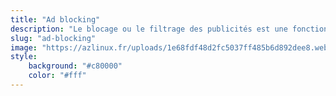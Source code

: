 ```yaml
---
title: "Ad blocking"
description: "Le blocage ou le filtrage des publicités est une fonctionnalité logicielle permettant de bloquer ou de modifier la publicité en ligne dans un navigateur web, une application ou un réseau."
slug: "ad-blocking"
image: "https://azlinux.fr/uploads/1e68fdf48d2fc5037ff485b6d892dee8.webp"
style:
    background: "#c80000"
    color: "#fff"
---
```

